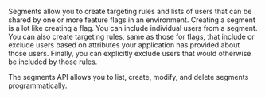 Segments allow you to create targeting rules and lists of users that can be shared by one or more feature flags in an environment. Creating a segment is a lot like creating a flag. You can include individual users from a segment. You can also create targeting rules, same as those for flags, that include or exclude users based on attributes your application has provided about those users. Finally, you can explicitly exclude users that would otherwise be included by those rules.

The segments API allows you to list, create, modify, and delete segments programmatically.